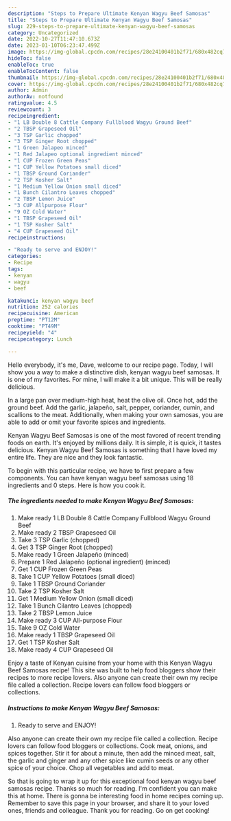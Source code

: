 ```yaml
---
description: "Steps to Prepare Ultimate Kenyan Wagyu Beef Samosas"
title: "Steps to Prepare Ultimate Kenyan Wagyu Beef Samosas"
slug: 229-steps-to-prepare-ultimate-kenyan-wagyu-beef-samosas
category: Uncategorized
date: 2022-10-27T11:47:10.673Z
date: 2023-01-10T06:23:47.499Z
image: https://img-global.cpcdn.com/recipes/28e24100401b2f71/680x482cq70/kenyan-wagyu-beef-samosas-recipe-main-photo.jpg
hideToc: false
enableToc: true
enableTocContent: false
thumbnail: https://img-global.cpcdn.com/recipes/28e24100401b2f71/680x482cq70/kenyan-wagyu-beef-samosas-recipe-main-photo.jpg
cover: https://img-global.cpcdn.com/recipes/28e24100401b2f71/680x482cq70/kenyan-wagyu-beef-samosas-recipe-main-photo.jpg
author: Admin
authorAv: notfound
ratingvalue: 4.5
reviewcount: 3
recipeingredient:
- "1 LB Double 8 Cattle Company Fullblood Wagyu Ground Beef"
- "2 TBSP Grapeseed Oil"
- "3 TSP Garlic chopped"
- "3 TSP Ginger Root chopped"
- "1 Green Jalapeo minced"
- "1 Red Jalapeo optional ingredient minced"
- "1 CUP Frozen Green Peas"
- "1 CUP Yellow Potatoes small diced"
- "1 TBSP Ground Coriander"
- "2 TSP Kosher Salt"
- "1 Medium Yellow Onion small diced"
- "1 Bunch Cilantro Leaves chopped"
- "2 TBSP Lemon Juice"
- "3 CUP Allpurpose Flour"
- "9 OZ Cold Water"
- "1 TBSP Grapeseed Oil"
- "1 TSP Kosher Salt"
- "4 CUP Grapeseed Oil"
recipeinstructions:

- "Ready to serve and ENJOY!"
categories:
- Recipe
tags:
- kenyan
- wagyu
- beef

katakunci: kenyan wagyu beef 
nutrition: 252 calories
recipecuisine: American
preptime: "PT12M"
cooktime: "PT49M"
recipeyield: "4"
recipecategory: Lunch

---
```



Hello everybody, it's me, Dave, welcome to our recipe page. Today, I will show you a way to make a distinctive dish, kenyan wagyu beef samosas. It is one of my favorites. For mine, I will make it a bit unique. This will be really delicious.

In a large pan over medium-high heat, heat the olive oil. Once hot, add the ground beef. Add the garlic, jalapeño, salt, pepper, coriander, cumin, and scallions to the meat. Additionally, when making your own samosas, you are able to add or omit your favorite spices and ingredients.

Kenyan Wagyu Beef Samosas is one of the most favored of recent trending foods on earth. It's enjoyed by millions daily. It is simple, it is quick, it tastes delicious. Kenyan Wagyu Beef Samosas is something that I have loved my entire life. They are nice and they look fantastic.


To begin with this particular recipe, we have to first prepare a few components. You can have kenyan wagyu beef samosas using 18 ingredients and 0 steps. Here is how you cook it.

<!--inarticleads1-->

##### The ingredients needed to make Kenyan Wagyu Beef Samosas:

1. Make ready 1 LB Double 8 Cattle Company Fullblood Wagyu Ground Beef
1. Make ready 2 TBSP Grapeseed Oil
1. Take 3 TSP Garlic (chopped)
1. Get 3 TSP Ginger Root (chopped)
1. Make ready 1 Green Jalapeño (minced)
1. Prepare 1 Red Jalapeño (optional ingredient) (minced)
1. Get 1 CUP Frozen Green Peas
1. Take 1 CUP Yellow Potatoes (small diced)
1. Take 1 TBSP Ground Coriander
1. Take 2 TSP Kosher Salt
1. Get 1 Medium Yellow Onion (small diced)
1. Take 1 Bunch Cilantro Leaves (chopped)
1. Take 2 TBSP Lemon Juice
1. Make ready 3 CUP All-purpose Flour
1. Take 9 OZ Cold Water
1. Make ready 1 TBSP Grapeseed Oil
1. Get 1 TSP Kosher Salt
1. Make ready 4 CUP Grapeseed Oil


Enjoy a taste of Kenyan cuisine from your home with this Kenyan Wagyu Beef Samosas recipe! This site was built to help food bloggers show their recipes to more recipe lovers. Also anyone can create their own my recipe file called a collection. Recipe lovers can follow food bloggers or collections. 

<!--inarticleads2-->

##### Instructions to make Kenyan Wagyu Beef Samosas:


1. Ready to serve and ENJOY!

Also anyone can create their own my recipe file called a collection. Recipe lovers can follow food bloggers or collections. Cook meat, onions, and spices together. Stir it for about a minute, then add the minced meat, salt, the garlic and ginger and any other spice like cumin seeds or any other spice of your choice. Chop all vegetables and add to meat. 

So that is going to wrap it up for this exceptional food kenyan wagyu beef samosas recipe. Thanks so much for reading. I'm confident you can make this at home. There is gonna be interesting food in home recipes coming up. Remember to save this page in your browser, and share it to your loved ones, friends and colleague. Thank you for reading. Go on get cooking!
